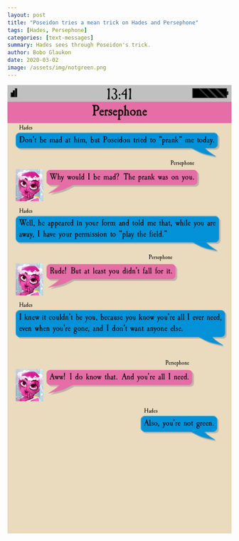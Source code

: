 ```yaml
---
layout: post
title: "Poseidon tries a mean trick on Hades and Persephone"
tags: [Hades, Persephone]
categories: [text-messages]
summary: Hades sees through Poseidon's trick.
author: Bobo Glaukon
date: 2020-03-02
image: /assets/img/notgreen.png
---
```


![Poseidon tries a mean trick on Hades and Persephone](/assets/img/notgreen.png)



